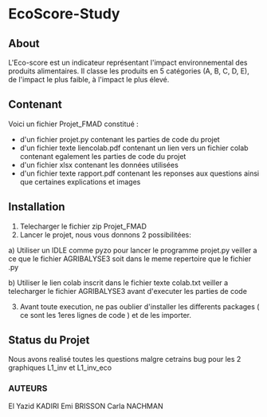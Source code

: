# EcoScore-Study

## About 
L'Eco-score est un indicateur représentant l'impact environnemental des produits alimentaires. Il classe les produits en 5 catégories (A, B, C, D, E), de l'impact le plus faible, à l'impact le plus élevé.


## Contenant
Voici un fichier Projet_FMAD constitué :
- d'un fichier projet.py contenant les parties de code du projet 
- d'un fichier texte liencolab.pdf contenant un lien vers un fichier colab contenant egalement les parties de code du projet 
- d'un fichier xlsx contenant les données utilisées
- d'un fichier texte rapport.pdf contenant les reponses aux questions ainsi que certaines explications et images


## Installation
1. Telecharger le fichier zip Projet_FMAD
2. Lancer le projet, nous vous donnons 2 possibilitées: 
  
  a) Utiliser un IDLE comme pyzo pour lancer le programme projet.py
  veiller a ce que le fichier AGRIBALYSE3 soit dans le meme repertoire que le fichier .py
  
  b) Utiliser le lien colab inscrit dans le fichier texte colab.txt
  veiller a telecharger le fichier AGRIBALYSE3 avant d'executer les parties de code 
  
3. Avant toute execution, ne pas oublier d'installer les differents packages ( ce sont les 1eres lignes de code ) et de les importer. 


## Status du Projet
Nous avons realisé toutes les questions malgre cetrains bug pour les 2 graphiques L1_inv et L1_inv_eco


### AUTEURS 
El Yazid KADIRI
Emi BRISSON
Carla NACHMAN
